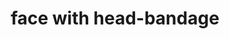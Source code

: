 ---
layout: smileys&people
title: face with head-bandage
emoji: face_with_head_bandage
permalink: 🤕.html
---